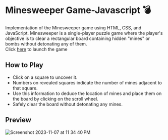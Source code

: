 # Minesweeper Game-Javascript 💣
Implementation of the Minesweeper game using HTML, CSS, and JavaScript. Minesweeper is a single-player puzzle game where the player's objective is to clear a rectangular board containing hidden "mines" or bombs without detonating any of them.<br>
Click [here](https://rahul-purswani.github.io/minesweeper-js/) to launch the game

## How to Play
- Click on a square to uncover it.
- Numbers on revealed squares indicate the number of mines adjacent to that square.
- Use this information to deduce the location of mines and place them on the board by clicking on the scroll wheel.
- Safely clear the board without detonating any mines.

## Preview
![Screenshot 2023-11-07 at 11 34 40 PM](https://github.com/rahul-purswani/minesweeper-js/assets/70603471/16c283c7-f97f-4976-9bf7-a5347042ac28)
